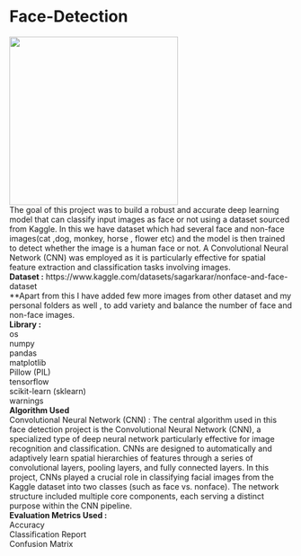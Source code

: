 # Face-Detection
<img src="https://github.com/user-attachments/assets/080706db-9d29-4304-9ad9-4ac29e5ce29d" width="300"/>

<br>
The goal of this project was to build a robust and accurate deep learning model that can classify input images as face or not using a dataset sourced from Kaggle. In this we have dataset which had several face and non-face images(cat ,dog, monkey, horse , flower etc) and the model is then trained to detect whether the image is a human face or not. A Convolutional Neural Network (CNN) was employed as it is particularly effective for spatial feature extraction and classification tasks involving images.<br>
<b>Dataset :</b>
https://www.kaggle.com/datasets/sagarkarar/nonface-and-face-dataset <br>
**Apart from this I have added few more images from other dataset and my personal folders as well , to add variety and balance the number of face and non-face images.

<br>
<b>Library :</b> <br>
os 
<br>
numpy
<br>
pandas
<br>
matplotlib
<br>
Pillow (PIL)
<br>
tensorflow
<br>
scikit-learn (sklearn)
<br>
warnings
<br>
<b>Algorithm Used</b> <br>
Convolutional Neural Network (CNN) :
The central algorithm used in this face detection project is the Convolutional Neural Network (CNN), a specialized type of deep neural network particularly effective for image recognition and classification. CNNs are designed to automatically and adaptively learn spatial hierarchies of features through a series of convolutional layers, pooling layers, and fully connected layers. In this project, CNNs played a crucial role in classifying facial images from the Kaggle dataset into two classes (such as face vs. nonface). The network structure included multiple core components, each serving a distinct purpose within the CNN pipeline.
<br>
<b>Evaluation Metrics Used :</b>
<br>
Accuracy 
 <br>
Classification Report
<br>
Confusion Matrix 


